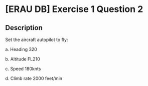 # [ERAU DB] Exercise 1 Question 2

## Description

Set the aircraft autopilot to fly:

a. Heading 320
b. Altitude FL210
c. Speed 180knts
d. Climb rate 2000 feet/min


